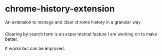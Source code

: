 # chrome-history-extension
An extension to manage and clear chrome history in a granular way


###

Clearing by search term is an experimental feature I am working on to make better. 

It works but can be improved.
